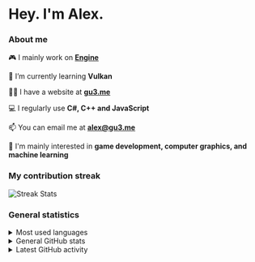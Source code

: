 <h1>Hey. I'm Alex.</h1>

### About me

🎮 I mainly work on <b><a href="https://github.com/xezno/Engine">Engine</a></b>

🌱 I’m currently learning <b>Vulkan</b>

👨‍💻 I have a website at <b><a href="https://gu3.me/">gu3.me</a></b>

💻 I regularly use <b>C#, C++ and JavaScript</b>

📫 You can email me at <b><a href="mailto:alex@gu3.me">alex@gu3.me</a></b>

🤔 I'm mainly interested in <b>game development, computer graphics, and machine learning</b>

### My contribution streak

<img align="center" src="https://github-readme-streak-stats.herokuapp.com/?user=xezno&theme=dark" alt="Streak Stats">

### General statistics

<details>
  <summary>Most used languages</summary>
  <img
    src="https://github-readme-stats.vercel.app/api/top-langs?username=xezno&show_icons=true&locale=en&layout=compact&langs_count=6&theme=dark"
    alt="Most Used Languages">
</details>

<details>
  <summary>General GitHub stats</summary>
  <img
    src="https://github-readme-stats.vercel.app/api?username=xezno&hide=contribs,prs&show_icons=true&count_private=true&line_height=30&custom_title=General GitHub Stats&theme=dark"
    alt="General Stats">
</details>

<details>
  <summary>Latest GitHub activity</summary>
  <br>
  
<!--START_SECTION:activity-->
1. 🎉 Merged PR [#5](https://github.com/ThemeParkWorld/OpenTPW/pull/5) in [ThemeParkWorld/OpenTPW](https://github.com/ThemeParkWorld/OpenTPW)
2. 💪 Opened PR [#5](https://github.com/ThemeParkWorld/OpenTPW/pull/5) in [ThemeParkWorld/OpenTPW](https://github.com/ThemeParkWorld/OpenTPW)
3. 🎉 Merged PR [#4](https://github.com/ThemeParkWorld/OpenTPW/pull/4) in [ThemeParkWorld/OpenTPW](https://github.com/ThemeParkWorld/OpenTPW)
4. 💪 Opened PR [#4](https://github.com/ThemeParkWorld/OpenTPW/pull/4) in [ThemeParkWorld/OpenTPW](https://github.com/ThemeParkWorld/OpenTPW)
5. 🎉 Merged PR [#21](https://github.com/xezno/Engine/pull/21) in [xezno/Engine](https://github.com/xezno/Engine)
<!--END_SECTION:activity-->
</details>

